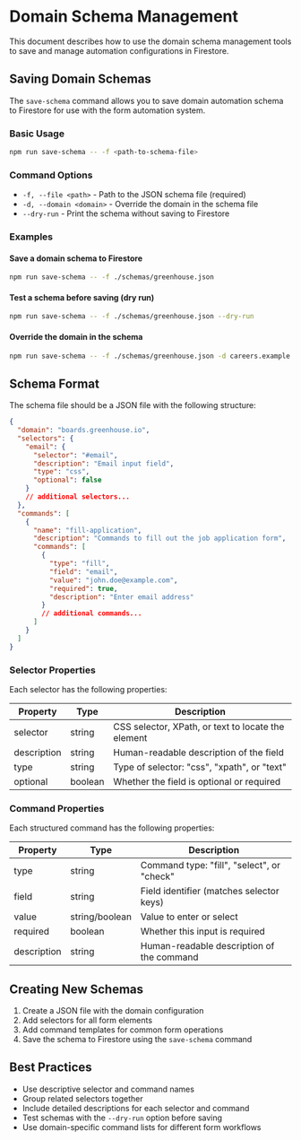 # Domain Schema Management

This document describes how to use the domain schema management tools to save and manage automation configurations in Firestore.

## Saving Domain Schemas

The `save-schema` command allows you to save domain automation schema to Firestore for use with the form automation system.

### Basic Usage

```bash
npm run save-schema -- -f <path-to-schema-file>
```

### Command Options

- `-f, --file <path>` - Path to the JSON schema file (required)
- `-d, --domain <domain>` - Override the domain in the schema file
- `--dry-run` - Print the schema without saving to Firestore

### Examples

#### Save a domain schema to Firestore

```bash
npm run save-schema -- -f ./schemas/greenhouse.json
```

#### Test a schema before saving (dry run)

```bash
npm run save-schema -- -f ./schemas/greenhouse.json --dry-run
```

#### Override the domain in the schema

```bash
npm run save-schema -- -f ./schemas/greenhouse.json -d careers.example.com
```

## Schema Format

The schema file should be a JSON file with the following structure:

```json
{
  "domain": "boards.greenhouse.io",
  "selectors": {
    "email": {
      "selector": "#email",
      "description": "Email input field",
      "type": "css",
      "optional": false
    }
    // additional selectors...
  },
  "commands": [
    {
      "name": "fill-application",
      "description": "Commands to fill out the job application form",
      "commands": [
        {
          "type": "fill",
          "field": "email",
          "value": "john.doe@example.com",
          "required": true,
          "description": "Enter email address"
        }
        // additional commands...
      ]
    }
  ]
}
```

### Selector Properties

Each selector has the following properties:

| Property    | Type    | Description                                        |
| ----------- | ------- | -------------------------------------------------- |
| selector    | string  | CSS selector, XPath, or text to locate the element |
| description | string  | Human-readable description of the field            |
| type        | string  | Type of selector: "css", "xpath", or "text"        |
| optional    | boolean | Whether the field is optional or required          |

### Command Properties

Each structured command has the following properties:

| Property    | Type           | Description                                |
| ----------- | -------------- | ------------------------------------------ |
| type        | string         | Command type: "fill", "select", or "check" |
| field       | string         | Field identifier (matches selector keys)   |
| value       | string/boolean | Value to enter or select                   |
| required    | boolean        | Whether this input is required             |
| description | string         | Human-readable description of the command  |

## Creating New Schemas

1. Create a JSON file with the domain configuration
2. Add selectors for all form elements
3. Add command templates for common form operations
4. Save the schema to Firestore using the `save-schema` command

## Best Practices

- Use descriptive selector and command names
- Group related selectors together
- Include detailed descriptions for each selector and command
- Test schemas with the `--dry-run` option before saving
- Use domain-specific command lists for different form workflows
